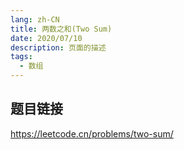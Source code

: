 ```yaml
---
lang: zh-CN
title: 两数之和(Two Sum)
date: 2020/07/10
description: 页面的描述
tags:
  - 数组
---
```



## 题目链接

https://leetcode.cn/problems/two-sum/